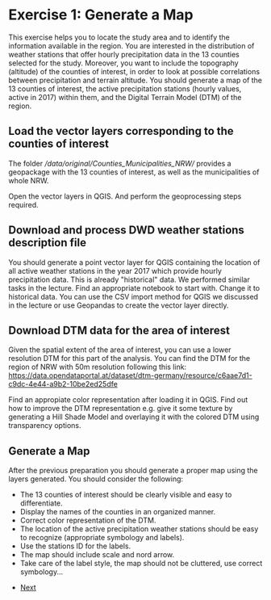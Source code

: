 # Exercise 1: Generate a Map

This exercise helps you to locate the study area and to identify the
information available in the region.
You are interested in the distribution of weather stations that offer hourly precipitation
data in the 13 counties selected for the study. Moreover, you want to include the topography (altitude)
of the counties of interest, in order to look at possible correlations between precipitation and terrain altitude.
You should generate a map of the 13 counties of interest, the active precipitation stations (hourly values, active in 2017) within them, and 
the Digital Terrain Model (DTM) of the region.

## Load the vector layers corresponding to the counties of interest
The folder */data/original/Counties_Municipalities_NRW/* provides a geopackage with the 
13 counties of interest, as well as the municipalities of whole NRW.

Open the vector layers in QGIS. And perform the geoprocessing steps required.

## Download and process DWD weather stations description file

You should generate a point vector layer for QGIS containing the location of all active weather stations in the year 2017 which provide hourly precipitation data. This is already "historical" data. We performed similar tasks in the lecture. Find an appropriate notebook to start with. Change it to historical data. You can use the CSV import method for QGIS we discussed in the lecture or use Geopandas to create the vector layer directly. 

## Download DTM data for the area of interest
Given the spatial extent of the area of interest, you can use a lower resolution DTM for this
part of the analysis. You can find the DTM for the region of NRW with 50m resolution following
this link: https://data.opendataportal.at/dataset/dtm-germany/resource/c6aae7d1-c9dc-4e44-a9b2-10be2ed25dfe

Find an appropiate color representation after loading it in QGIS. Find out how to improve the
DTM representation e.g. give it some texture by generating a Hill Shade Model and overlaying it
with the colored DTM using transparency options.

## Generate a Map
After the previous preparation you should generate a proper map using the layers generated.
You should consider the following:
- The 13 counties of interest should be clearly visible and easy to differentiate.
- Display the names of the counties in an organized manner. 
- Correct color representation of the DTM.
- The location of the active precipitation weather stations should be easy to recognize (appropriate symbology and labels).
- Use the stations ID for the labels.
- The map should include scale and nord arrow.
- Take care of the label style, the map should not be cluttered, use correct symbology...   

* [Next](ex2.md)
